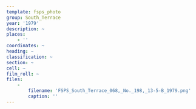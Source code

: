 ```yaml
---
template: fsps_photo
group: South_Terrace
year: '1979'
description: ~
places:
    - ''
coordinates: ~
heading: ~
classification: ~
section: ~
cell: ~
film_roll: ~
files:
    -
        filename: 'FSPS_South_Terrace_068,_No._198,_13-5-B_1979.png'
        caption: ''
---
```

